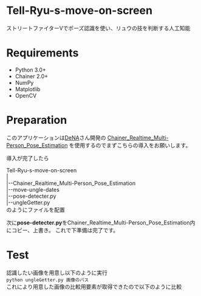 

# Tell-Ryu-s-move-on-screen
ストリートファイターVでポーズ認識を使い、リュウの技を判断する人工知能

# Requirements
* Python 3.0+
* Chainer 2.0+
* NumPy
* Matplotlib
* OpenCV

# Preparation
このアプリケーションは[DeNA](https://github.com/DeNA)さん開発の
[Chainer_Realtime_Multi-Person_Pose_Estimation](https://github.com/DeNA/Chainer_Realtime_Multi-Person_Pose_Estimation)
を使用するのでまずこちらの導入をお願いします。

導入が完了したら 
  
Tell-Ryu-s-move-on-screen  
  |  
  |--Chainer_Realtime_Multi-Person_Pose_Estimation  
  |--move-ungle-dates  
  |--pose-detecter.py  
  |--ungleGetter.py  
のようにファイルを配置

次に**pose-detecter.py**をChainer_Realtime_Multi-Person_Pose_Estimation内にコピー、上書き。
これで下準備は完了です。

# Test
認識したい画像を用意し以下のように実行  
`python ungleGetter.py 画像のパス`  
これにより用意した画像の比較用要素が取得できたので以下のように比較
